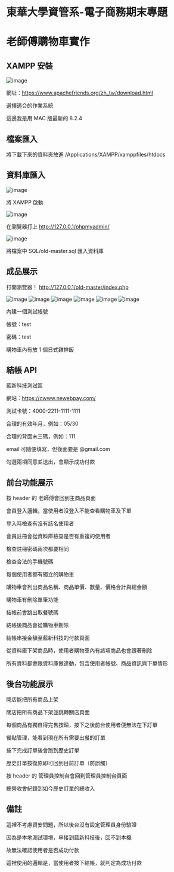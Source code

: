 # 東華大學資管系-電子商務期末專題

# 老師傅購物車實作

## XAMPP 安裝

![image](https://github.com/Sumo0711/old-master/blob/main/directions/1.png)

網址：https://www.apachefriends.org/zh_tw/download.html

選擇適合的作業系統

這邊我是用 MAC 版最新的 8.2.4

## 檔案匯入

將下載下來的資料夾放進 /Applications/XAMPP/xamppfiles/htdocs

## 資料庫匯入

![image](https://github.com/Sumo0711/old-master/blob/main/directions/2.png)

將 XAMPP 啟動

![image](https://github.com/Sumo0711/old-master/blob/main/directions/3.png)

在瀏覽器打上 http://127.0.0.1/phpmyadmin/

![image](https://github.com/Sumo0711/old-master/blob/main/directions/4.png)

將檔案中 SQL/old-master.sql 匯入資料庫

## 成品展示

打開瀏覽器！ http://127.0.0.1/old-master/index.php

![image](https://github.com/Sumo0711/old-master/blob/main/directions/5.png)
![image](https://github.com/Sumo0711/old-master/blob/main/directions/6.png)
![image](https://github.com/Sumo0711/old-master/blob/main/directions/7.png)
![image](https://github.com/Sumo0711/old-master/blob/main/directions/8.png)
![image](https://github.com/Sumo0711/old-master/blob/main/directions/9.png)
![image](https://github.com/Sumo0711/old-master/blob/main/directions/10.png)

內建一個測試帳號

帳號：test

密碼：test

購物車內有放 1 個日式雞排飯

## 結帳 API

藍新科技測試區

網站：https://cwww.newebpay.com/

測試卡號：4000-2211-1111-1111

合理的有效年月，例如：05/30

合理的背面末三碼，例如：111

email 可隨便填寫，但後面要是 @gmail.com

勾選兩項同意並送出，會顯示成功付款

## 前台功能展示

按 header 的 老師傅會回到主商品頁面

會員登入邏輯，當使用者沒登入不能查看購物車及下單

登入時檢查有沒有該名使用者

會員註冊會從資料庫檢查是否有重複的使用者

檢查註冊密碼兩次都要相同

檢查合法的手機號碼

每個使用者都有獨立的購物車

購物車會列出商品名稱、商品單價、數量、價格合計與總金額

購物車有刪除單筆功能

結帳前會跳出取餐號碼

結帳後商品會從購物車刪除

結帳串接金額至藍新科技的付款頁面

從資料庫下架商品時，使用者購物車內有該項商品也會跟著刪除

所有資料都會跟資料庫做連動，包含使用者帳號、商品資訊與下單情形

## 後台功能展示

開店能把所有商品上架

關店把所有商品下架並跳轉關店頁面

每個商品有獨自得完售按鈕，按下之後前台使用者便無法在下訂單

餐點管理，能看到現在所有需要出餐的訂單

按下完成訂單後會跑到歷史訂單

歷史訂單按復原即可回到目前訂單（防誤觸）

按 header 的 管理員控制台會回到管理員控制台頁面

總營收會紀錄到如今歷史訂單的總收入

## 備註

這裡不考慮資安問題，所以後台沒有設定管理員身份驗證

因為是本地測試環境，串接到藍新科技後，回不到本機

故無法確認使用者是否成功付款

這裡使用的邏輯是，當使用者按下結帳，就判定為成功付款
